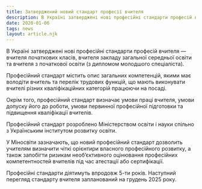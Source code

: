 ```yaml
---
title: Затверджений новий стандарт професії вчителя
description: В Україні затверджені нові професійні стандарти професій вчителя
date: 2020-01-06
tags: news
layout: article.njk
---
```


В Україні затверджені нові професійні стандарти професій вчителя — вчителя початкових класів, вчителя закладу загальної середньої освіти та вчителя з початкової освіти (з дипломом молодшого спеціаліста).

Професійний стандарт містить опис загальних компетенцій, якими має володіти вчитель та перелік трудових функцій, що мають виконувати вчителі різних кваліфікаційних категорій працюючи на посаді.

Окрім того, професійний стандарт визначає умови праці вчителя, умови допуску його до роботи, умови первинної професійної підготовки та підвищення кваліфікації вчителів.

Професійний стандарт розроблено Міністерством освіти і науки спільно з Українським інститутом розвитку освіти.

У Міносвіти зазначають, що новий професійний стандарт дозволить учителям визначити чіткі орієнтири власного професійного розвитку, а також запобігти ризикам необ’єктивного оцінювання професійних компетентностей вчителів під час атестації або сертифікації.

Професійні стандарти діятимуть впродовж 5-ти років. Наступний перегляд стандарту вчителя запланований на грудень 2025 року.

 